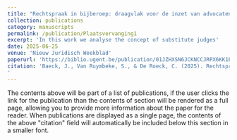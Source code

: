 ```yaml
---
title: "Rechtspraak in bijberoep: draagvlak voor de inzet van advocaten als plaatsvervangende rechters"
collection: publications
category: manuscripts
permalink: /publication/Plaatsvervanging1
excerpt: 'In this work we analyse the concept of substitute judges'
date: 2025-06-25
venue: 'Nieuw Juridisch Weekblad'
paperurl: 'https://biblio.ugent.be/publication/01JZHXSN6JCKNCCJRPX6KK1E0N'
citation: 'Baeck, J., Van Ruymbeke, S., & De Roeck, C. (2025). Rechtspraak in bijberoep : draagvlak voor de inzet van advocaten als plaatsvervangende rechters. NIEUW JURIDISCH WEEKBLAD, (524), 446–456.
'
---
```

The contents above will be part of a list of publications, if the user clicks the link for the publication than the contents of section will be rendered as a full page, allowing you to provide more information about the paper for the reader. When publications are displayed as a single page, the contents of the above "citation" field will automatically be included below this section in a smaller font.
